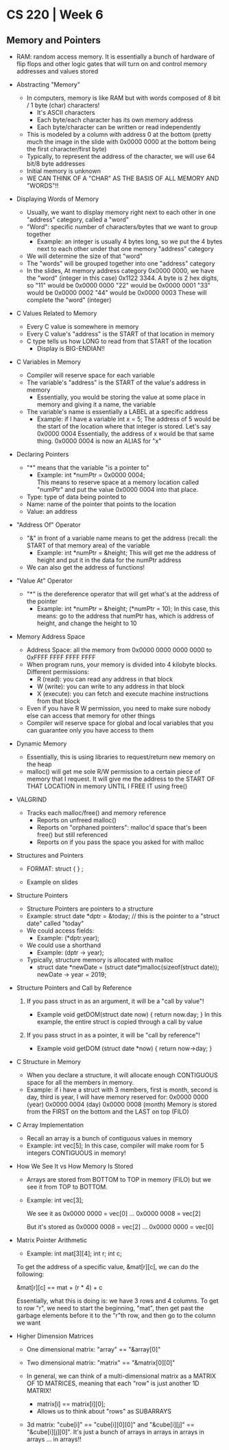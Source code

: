 # CS 220 | Week 6

## Memory and Pointers

- RAM: random access memory. It is essentially a bunch of hardware of flip flops and other logic gates that will turn on and control memory addresses and values stored

- Abstracting "Memory"
    - In computers, memory is like RAM but with words composed of 8 bit / 1 byte (char) characters! 
        - It's ASCII characters
        - Each byte/each character has its own memory address 
        - Each byte/character can be written or read independently 
    - This is modeled by a column with address 0 at the bottom (pretty much the image in the slide with 0x0000 0000 at the bottom being the first character/first byte)
    - Typically, to represent the address of the character, we will use 64 bit/8 byte addresses 
    - Initial memory is unknown 
    - WE CAN THINK OF A "CHAR" AS THE BASIS OF ALL MEMORY AND "WORDS"!! 

- Displaying Words of Memory
    - Usually, we want to display memory right next to each other in one "address" category, called a "word"
    - "Word": specific number of characters/bytes that we want to group together   
        - Example: an integer is usually 4 bytes long, so we put the 4 bytes next to each other under that one memory "address" category 
    - We will determine the size of that "word"
    - The "words" will be grouped together into one "address" category
    - In the slides, 
        At memory address category 0x0000 0000, we have the "word" (integer in this case) 0x1122 3344. 
        A byte is 2 hex digits, so "11" would be 0x0000 0000
                                    "22" would be 0x0000 0001
                                    "33" would be 0x0000 0002
                                    "44" would be 0x0000 0003 
        These will complete the "word" (integer) 

- C Values Related to Memory 
    - Every C value is somewhere in memory 
    - Every C value's "address" is the START of that location in memory 
    - C type tells us how LONG to read from that START of the location 
        - Display is BIG-ENDIAN!! 

- C Variables in Memory 
    - Compiler will reserve space for each variable
    - The variable's "address" is the START of the value's address in memory
        - Essentially, you would be storing the value at some place in memory and giving it a name, the variable 
    - The variable's name is essentially a LABEL at a specific address
        - Example: if I have a variable int x = 5; 
            The address of 5 would be the start of the location where that integer is stored. Let's say 0x0000 0004
            Essentially, the address of x would be that same thing. 0x0000 0004 is now an ALIAS for "x" 
            
- Declaring Pointers
    - "*" means that the variable "is a pointer to" 
        - Example: int *numPtr = 0x0000 0004;   
            This means to reserve space at a memory location called "numPtr" and put the value 0x0000 0004 into that place. 
    - Type: type of data being pointed to 
    - Name: name of the pointer that points to the location
    - Value: an address

- "Address Of" Operator
    - "&" in front of a variable name means to get the address (recall: the START of that memory area) of the variable
        - Example: int *numPtr = &height; 
            This will get me the address of height and put it in the data for the numPtr address 
    - We can also get the address of functions! 

- "Value At" Operator
    - "*" is the dereference operator that will get what's at the address of the pointer 
        - Example: int *numPtr = &height;
                   (*numPtr = 10);
                In this case, this means: go to the address that numPtr has, which is address of height, and change the height to 10 

- Memory Address Space
    - Address Space: all the memory from 0x0000 0000 0000 0000 to 0xFFFF FFFF FFFF FFFF
    - When program runs, your memory is divided into 4 kilobyte blocks. Different permissions:  
        - R (read): you can read any address in that block 
        - W (write): you can write to any address in that block 
        - X (execute): you can fetch and execute machine instructions from that block
    - Even if you have R W permission, you need to make sure nobody else can access that memory for other things
    - Compiler will reserve space for global and local variables that you can guarantee only you have access to them 

- Dynamic Memory 
    - Essentially, this is using libraries to request/return new memory on the heap 
    - malloc() will get me sole R/W permission to a certain piece of memory that I request. It will give me the address to the START OF THAT LOCATION in memory UNTIL I FREE IT using free(<space variable>)

- VALGRIND
    - Tracks each malloc/free() and memory reference
        - Reports on unfreed malloc()
        - Reports on "orphaned pointers": malloc'd space that's been free() but still referenced
        - Reports on if you pass the space you asked for with malloc

- Structures and Pointers
    - FORMAT: 
    struct <name> {
        <members>
    } <declaring and making space for it>;

    - Example on slides

- Structure Pointers
    - Structure Pointers are pointers to a structure
    - Example: struct date *dptr = &today; // this is the pointer to a "struct date" called "today" 
    - We could access fields: 
        - Example: (*dptr.year);
    - We could use a shorthand
        - Example: (dptr -> year); 
    - Typically, structure memory is allocated with malloc 
        - struct date *newDate = (struct date\*)malloc(sizeof(struct date)); 
        newDate -> year = 2019;

- Structure Pointers and Call by Reference
    1. If you pass struct in as an argument, it will be a "call by value"! 
        - Example void getDOM(struct date now) {
                        return now.day;
                    }
            In this example, the entire struct is copied through a call by value 

    2. If you pass struct in as a pointer, it will be "call by reference"! 
        - Example void getDOM (struct date *now) {
                        return now->day;
                    }       

- C Structure in Memory
    - When you declare a structure, it will allocate enough CONTIGUOUS space for all the members in memory. 
    - Example: if i have a struct with 3 members, first is month, second is day, third is year, I will have memory reserved for: 
        0x0000 0000 (year) 
        0x0000 0004 (day) 
        0x0000 0008 (month) 
        Memory is stored from the FIRST on the bottom and the LAST on top (FILO) 

- C Array Implementation
    - Recall an array is a bunch of contiguous values in memory 
    - Example: int vec[5]; 
        In this case, compiler will make room for 5 integers CONTIGUOUS in memory! 

- How We See It vs How Memory Is Stored 
    - Arrays are stored from BOTTOM to TOP in memory (FILO) but we see it from TOP to BOTTOM.
    - Example: 
        int vec[3]; 

        We see it as 
        0x0000 0000 = vec[0] 
        ...
        0x0000 0008 = vec[2] 

        But it's stored as 
        0x0000 0008 = vec[2]
        ... 
        0x0000 0000 = vec[0]

- Matrix Pointer Arithmetic 
    - Example: 
    int mat[3][4]; int r; int c; 

    To get the address of a specific value, &mat[r][c], we can do the following: 

    &mat[r][c] == mat + (r * 4) + c 

    Essentially, what this is doing is: we have 3 rows and 4 columns. To get to row "r", we need to start the beginning, "mat", then get past the garbage elements before it to the "r"th row, and then go to the column we want 

-  Higher Dimension Matrices
    - One dimensional matrix: "array" == "&array[0]"
    - Two dimensional matrix: "matrix" == "&matrix[0][0]" 

    - In general, we can think of a multi-dimensional matrix as a MATRIX OF 1D MATRICES, meaning that each "row" is just another 1D MATRIX!
        - matrix[i] == matrix[i][0]; 
        - Allows us to think about "rows" as SUBARRAYS 

    - 3d matrix: "cube[i]" == "cube[i][0][0]" and "&cube[i][j]" == "&cube[i][j][0]". It's just a bunch of arrays in arrays in arrays in arrays ... in arrays!! 
    
    